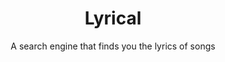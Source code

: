 <h1 align="center">Lyrical</h1>
<p align="center">A search engine that finds you the lyrics of songs</p>
